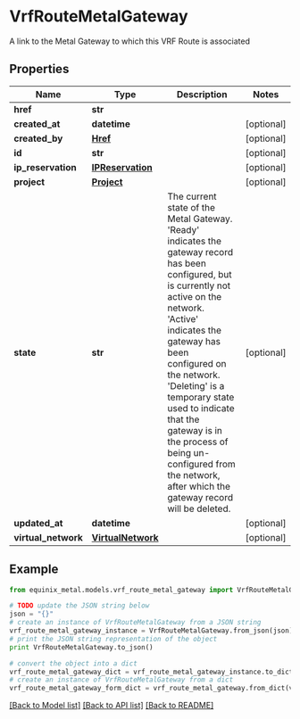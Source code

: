 # VrfRouteMetalGateway

A link to the Metal Gateway to which this VRF Route is associated

## Properties
Name | Type | Description | Notes
------------ | ------------- | ------------- | -------------
**href** | **str** |  | 
**created_at** | **datetime** |  | [optional] 
**created_by** | [**Href**](Href.md) |  | [optional] 
**id** | **str** |  | [optional] 
**ip_reservation** | [**IPReservation**](IPReservation.md) |  | [optional] 
**project** | [**Project**](Project.md) |  | [optional] 
**state** | **str** | The current state of the Metal Gateway. &#39;Ready&#39; indicates the gateway record has been configured, but is currently not active on the network. &#39;Active&#39; indicates the gateway has been configured on the network. &#39;Deleting&#39; is a temporary state used to indicate that the gateway is in the process of being un-configured from the network, after which the gateway record will be deleted. | [optional] 
**updated_at** | **datetime** |  | [optional] 
**virtual_network** | [**VirtualNetwork**](VirtualNetwork.md) |  | [optional] 

## Example

```python
from equinix_metal.models.vrf_route_metal_gateway import VrfRouteMetalGateway

# TODO update the JSON string below
json = "{}"
# create an instance of VrfRouteMetalGateway from a JSON string
vrf_route_metal_gateway_instance = VrfRouteMetalGateway.from_json(json)
# print the JSON string representation of the object
print VrfRouteMetalGateway.to_json()

# convert the object into a dict
vrf_route_metal_gateway_dict = vrf_route_metal_gateway_instance.to_dict()
# create an instance of VrfRouteMetalGateway from a dict
vrf_route_metal_gateway_form_dict = vrf_route_metal_gateway.from_dict(vrf_route_metal_gateway_dict)
```
[[Back to Model list]](../README.md#documentation-for-models) [[Back to API list]](../README.md#documentation-for-api-endpoints) [[Back to README]](../README.md)


